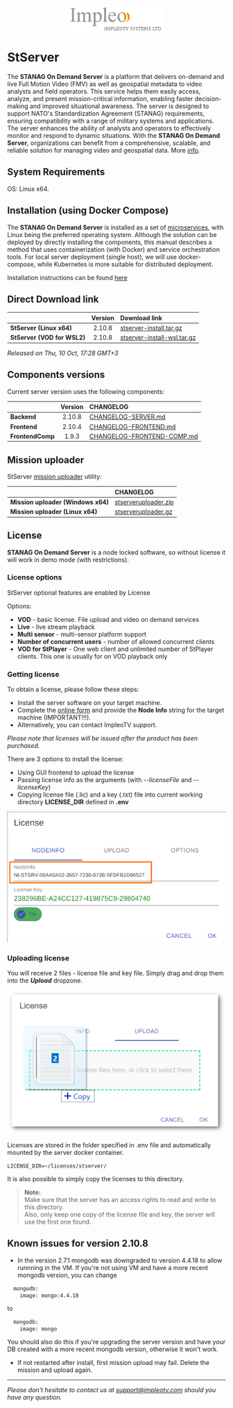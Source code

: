 
<div align="center">
  <a >
    <img src="images/impleo_logo.png" alt="Logo" >
  </a>
</div>

# StServer

The **STANAG On Demand Server** is a platform that delivers on-demand and live Full Motion Video (FMV) as well as geospatial metadata to video analysts and field operators. 
This service helps them easily access, analyze, and present mission-critical information, enabling faster decision-making and improved situational awareness. 
The server is designed to support NATO's Standardization Agreement (STANAG) requirements, ensuring compatibility with a range of military systems and applications. 
The server enhances the ability of analysts and operators to effectively monitor and respond to dynamic situations. 
With the **STANAG On Demand Server**, organizations can benefit from a comprehensive, scalable, and reliable solution for managing video and geospatial data.
More [info](https://impleotv.com/products/stanagondemand-server/).

## System Requirements

OS: Linux x64.

## Installation (using Docker Compose)

The **STANAG On Demand Server** is installed as a set of [microservices](https://www.impleotv.com/content/stserver2/help/microservices/microsevices_overview/),
with Linux being the preferred operating system. Although the solution can be deployed by directly installing the components, this manual describes a  
method that uses containerization (with Docker) and service orchestration tools. For local server deployment (single host), we will use docker-compose, 
while Kubernetes is more suitable for distributed deployment.

Installation instructions can be found [here](https://www.impleotv.com/content/stserver2/help/user-guide/installation/)


## Direct Download link

|          | Version             | Download link                                                           | 
|:---------|:-------------------:|:------------------------------------------------------------------------|
| **StServer (Linux x64)** |  2.10.8 | [stserver-install.tar.gz](https://github.com/impleotv/stserver-release/releases/download/v2.10.8/stserver-install.tar.gz)  | 
| **StServer (VOD for WSL2)** |  2.10.8 | [stserver-install-wsl.tar.gz](https://github.com/impleotv/stserver-release/releases/download/v2.10.8/stserver-install-wsl.tar.gz)  | 

*Released on Thu, 10 Oct, 17:28 GMT+3*

## Components versions

Current server version uses the following components:  

|                  | Version             | CHANGELOG                                                          | 
|:-----------------|:-------------------:|:------------------------------------------------------------------------|
| **Backend**      |  2.10.8 | [CHANGELOG-SERVER.md](./CHANGELOG-SERVER.md) | 
| **Frontend**     |  2.10.4 | [CHANGELOG-FRONTEND.md](./CHANGELOG-FRONTEND.md) | 
| **FrontendComp** |  1.9.3 | [CHANGELOG-FRONTEND-COMP.md](./CHANGELOG-FRONTEND-COMP.md) | 
  

## Mission uploader

StServer [mission uploader](https://www.impleotv.com/content/stserver2/help/utilities/stserver-uploader/) utility:  

|                  |  CHANGELOG                                                          | 
|:-----------------|:------------------------------------------------------------------------|
| **Mission uploader (Windows x64)**      |  [stserveruploader.zip](https://impleotv.com/content/stserver2/stserveruploader/stserveruploader.zip) | 
| **Mission uploader (Linux x64)**        |  [stserveruploader.gz](https://impleotv.com/content/stserver2/stserveruploader/stserveruploader.gz) | 
  

## License

**STANAG On Demand Server** is a node locked software, so without license it will work in demo mode (with restrictions). 

### License options

StServer optional features are enabled by License

Options:  

- **VOD** - basic license. File upload and video on demand services  
- **Live** - live stream playback  
- **Multi sensor** - multi-sensor platform support  
- **Number of concurrent users** - number of allowed concurrent clients 
- **VOD for StPlayer** - One web client and unlimited number of StPlayer clients.  This one is usually for on VOD playback only  

### Getting license

To obtain a license, please follow these steps:

- Install the server software on your target machine.  
- Complete the [online form](https://docs.google.com/forms/d/e/1FAIpQLSd_XW6bDsFce1G1cpds4gMQNlwNax0CvkWzcMbscxZ5rLaIbA/viewform) and provide the **Node Info** string for the target machine (IMPORTANT!!!).  
- Alternatively, you can contact ImpleoTV support.  

*Please note that licenses will be issued after the product has been purchased.*


There are 3 options to install the license:  

- Using GUI frontend to upload the license
- Passing license info as the arguments (with *--licenseFile* and *--licenseKey*)
- Copying license file (.lic) and a key (.txt) file into current working directory **LICENSE_DIR** defined in **.env**

![Node Info](./images/license.png)

### Uploading license
You will receive 2 files - license file and key file. Simply drag and drop them into the ***Upload*** dropzone.

![Upload license](./images/licenseUpload.png)

Licenses are stored in the folder specified in .env file and automatically mounted by the server docker container.
```
LICENSE_DIR=~/licenses/stserver/
```
It is also possible to simply copy the licenses to this directory.

> **Note:**  
Make sure that the server has an access rights to read and write to this directory.  
Also, only keep one copy of the license file and key, the server will use the first one found.


## Known issues for version 2.10.8

- In the version 2.7.1 mongodb was downgraded to version 4.4.18 to allow runnning in the VM. If you're not using VM and have a more recent mongodb version, you can change 

```
  mongodb:
    image: mongo:4.4.18
```   
to 
```
  mongodb:
    image: mongo
```    
You should also do this if you're upgrading the server version and have your DB created with a more recent mongodb version, otherwise it won't work.

- If not restarted after install, first mission upload may fail. Delete the mission and upload again.

----  
*Please don't hesitate to contact us at support@impleotv.com should you have any question.*
